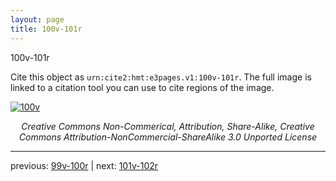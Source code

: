 ```yaml
---
layout: page
title: 100v-101r
---
```


100v-101r

Cite this object as `urn:cite2:hmt:e3pages.v1:100v-101r`. The full image is linked to a citation tool you can use to cite regions of the image.

[![100v](http://www.homermultitext.org/iipsrv?IIIF=/project/homer/pyramidal/deepzoom/hmt/e3bifolio/v1/E3_100v_101r.tif/full/800,/0/default.jpg)](http://www.homermultitext.org/ict2/?urn=urn:cite2:hmt:e3bifolio.v1:E3_100v_101r) 

<p style="text-align: center; font-style: italic;">Creative Commons Non-Commerical, Attribution, Share-Alike, Creative Commons Attribution-NonCommercial-ShareAlike 3.0 Unported License</p>

---

previous: [99v-100r](../99v-100r/) | next: [101v-102r](../101v-102r/)